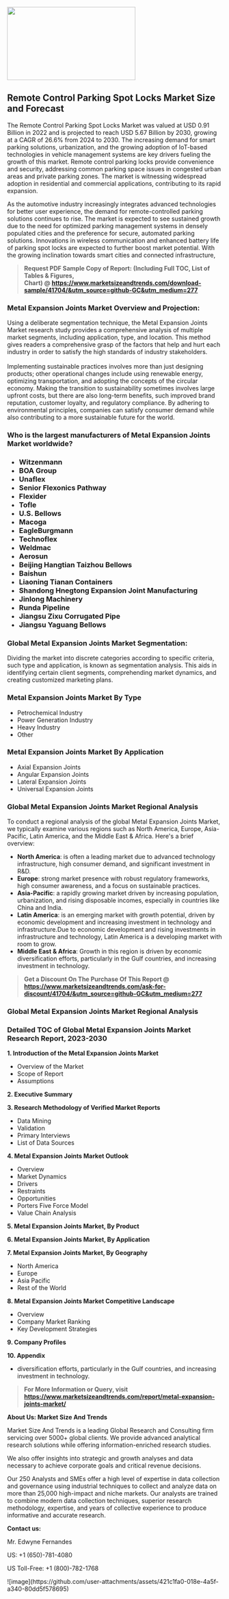 <p><img class="alignnone size-medium wp-image-20088" src="https://ffe5etoiles.com/wp-content/uploads/2024/12/MST1-300x171.png" alt="" width="300" height="171" /></p><h2>Remote Control Parking Spot Locks Market Size and Forecast</h2><p>The Remote Control Parking Spot Locks Market was valued at USD 0.91 Billion in 2022 and is projected to reach USD 5.67 Billion by 2030, growing at a CAGR of 26.6% from 2024 to 2030. The increasing demand for smart parking solutions, urbanization, and the growing adoption of IoT-based technologies in vehicle management systems are key drivers fueling the growth of this market. Remote control parking locks provide convenience and security, addressing common parking space issues in congested urban areas and private parking zones. The market is witnessing widespread adoption in residential and commercial applications, contributing to its rapid expansion.</p><p>As the automotive industry increasingly integrates advanced technologies for better user experience, the demand for remote-controlled parking solutions continues to rise. The market is expected to see sustained growth due to the need for optimized parking management systems in densely populated cities and the preference for secure, automated parking solutions. Innovations in wireless communication and enhanced battery life of parking spot locks are expected to further boost market potential. With the growing inclination towards smart cities and connected infrastructure, </p><blockquote id="" class=""><strong>Request PDF Sample Copy of Report: (Including Full TOC, List of Tables &amp; Figures, Chart)&nbsp;@&nbsp;<strong><a href="https://www.marketsizeandtrends.com/download-sample/41704/&utm_source=github-GC&utm_medium=277" target="_blank">https://www.marketsizeandtrends.com/download-sample/41704/&utm_source=github-GC&utm_medium=277</a></strong></strong></blockquote><h3 id="" class="">Metal Expansion Joints Market&nbsp;Overview and Projection:</h3><p id="" class="">Using a deliberate segmentation technique, the Metal Expansion Joints Market research study provides a comprehensive analysis of multiple market segments, including application, type, and location. This method gives readers a comprehensive grasp of the factors that help and hurt each industry in order to satisfy the high standards of industry stakeholders. <br /> <br />Implementing sustainable practices involves more than just designing products; other operational changes include using renewable energy, optimizing transportation, and adopting the concepts of the circular economy. Making the transition to sustainability sometimes involves large upfront costs, but there are also long-term benefits, such improved brand reputation, customer loyalty, and regulatory compliance. By adhering to environmental principles, companies can satisfy consumer demand while also contributing to a more sustainable future for the world.</p><h3 id="" class="">Who is the largest manufacturers of&nbsp;Metal Expansion Joints Market worldwide?</h3><h3 class=""><p><ul><li>Witzenmann </li><li> BOA Group </li><li> Unaflex </li><li> Senior Flexonics Pathway </li><li> Flexider </li><li> Tofle </li><li> U.S. Bellows </li><li> Macoga </li><li> EagleBurgmann </li><li> Technoflex </li><li> Weldmac </li><li> Aerosun </li><li> Beijing Hangtian Taizhou Bellows </li><li> Baishun </li><li> Liaoning Tianan Containers </li><li> Shandong Hnegtong Expansion Joint Manufacturing </li><li> Jinlong Machinery </li><li> Runda Pipeline </li><li> Jiangsu Zixu Corrugated Pipe </li><li> Jiangsu Yaguang Bellows</li></ul></p></h3><h3 id="" class="">Global&nbsp;Metal Expansion Joints Market Segmentation:</h3><p id="" class="">Dividing the market into discrete categories according to specific criteria, such type and application, is known as segmentation analysis. This aids in identifying certain client segments, comprehending market dynamics, and creating customized marketing plans.</p><h3 id="" class="">Metal Expansion Joints Market&nbsp;By Type</h3><p><p><ul><li>Petrochemical Industry </li><li> Power Generation Industry </li><li> Heavy Industry </li><li> Other</p></li></ul></p></p><h3 id="" class="">Metal Expansion Joints Market&nbsp;By Application</h3><p class=""><p><ul><li>Axial Expansion Joints </li><li> Angular Expansion Joints </li><li> Lateral Expansion Joints </li><li> Universal Expansion Joints</li></ul></p></p><h3 id="" class="">Global Metal Expansion Joints Market Regional Analysis</h3><p id="" class="">To conduct a regional analysis of the global Metal Expansion Joints Market, we typically examine various regions such as North America, Europe, Asia-Pacific, Latin America, and the Middle East &amp; Africa. Here's a brief overview:</p><ul><li><strong>North America</strong>: is often a leading market due to advanced technology infrastructure, high consumer demand, and significant investment in R&amp;D.</li><li><strong>Europe</strong>: strong market presence with robust regulatory frameworks, high consumer awareness, and a focus on sustainable practices.</li><li><strong>Asia-Pacific</strong>: a rapidly growing market driven by increasing population, urbanization, and rising disposable incomes, especially in countries like China and India.</li><li><strong>Latin America</strong>: is an emerging market with growth potential, driven by economic development and increasing investment in technology and infrastructure.Due to economic development and rising investments in infrastructure and technology, Latin America is a developing market with room to grow.</li><li><strong>Middle East &amp; Africa</strong>: Growth in this region is driven by economic diversification efforts, particularly in the Gulf countries, and increasing investment in technology.</li></ul><blockquote id="" class=""><strong>Get a Discount On The Purchase Of This Report @ <strong><a href="https://www.marketsizeandtrends.com/ask-for-discount/41704/&utm_source=github-GC&utm_medium=277" target="_blank">https://www.marketsizeandtrends.com/ask-for-discount/41704/&utm_source=github-GC&utm_medium=277</a></strong></strong></blockquote><h3 id="" class="">Global Metal Expansion Joints Market Regional Analysis</h3><h3 id="" class="">Detailed TOC of Global Metal Expansion Joints Market Research Report, 2023-2030</h3><p id="" class=""><strong>1. Introduction of the Metal Expansion Joints Market</strong></p><ul><li>Overview of the Market</li><li>Scope of Report</li><li>Assumptions</li></ul><p id="" class=""><strong>2. Executive Summary</strong></p><p id="" class=""><strong>3. Research Methodology of Verified Market Reports</strong></p><ul><li>Data Mining</li><li>Validation</li><li>Primary Interviews</li><li>List of Data Sources</li></ul><p id="" class=""><strong>4. Metal Expansion Joints Market Outlook</strong></p><ul><li>Overview</li><li>Market Dynamics</li><li>Drivers</li><li>Restraints</li><li>Opportunities</li><li>Porters Five Force Model</li><li>Value Chain Analysis</li></ul><p id="" class=""><strong>5. Metal Expansion Joints Market, By Product</strong></p><p id="" class=""><strong>6. Metal Expansion Joints Market, By Application</strong></p><p id="" class=""><strong>7. Metal Expansion Joints Market, By Geography</strong></p><ul><li>North America</li><li>Europe</li><li>Asia Pacific</li><li>Rest of the World</li></ul><p id="" class=""><strong>8. Metal Expansion Joints Market Competitive Landscape</strong></p><ul><li>Overview</li><li>Company Market Ranking</li><li>Key Development Strategies</li></ul><p id="" class=""><strong>9. Company Profiles</strong></p><p id="" class=""><strong>10. Appendix</strong></p><ul><li>diversification efforts, particularly in the Gulf countries, and increasing investment in technology.</li></ul><blockquote id="" class=""><strong>For More Information or Query, visit <strong><strong><a href="https://www.marketsizeandtrends.com/report/metal-expansion-joints-market/" target="_blank">https://www.marketsizeandtrends.com/report/metal-expansion-joints-market/</a></strong></strong></strong></blockquote><p id="" class=""><strong>About Us: Market Size And Trends</strong></p><p id="" class="">Market Size And Trends is a leading Global Research and Consulting firm servicing over 5000+ global clients. We provide advanced analytical research solutions while offering information-enriched research studies.</p><p id="" class="">We also offer insights into strategic and growth analyses and data necessary to achieve corporate goals and critical revenue decisions.</p><p id="" class="">Our 250 Analysts and SMEs offer a high level of expertise in data collection and governance using industrial techniques to collect and analyze data on more than 25,000 high-impact and niche markets. Our analysts are trained to combine modern data collection techniques, superior research methodology, expertise, and years of collective experience to produce informative and accurate research.</p><p id="" class=""><strong>Contact us:</strong></p><p id="" class="">Mr. Edwyne Fernandes</p><p id="" class="">US: +1 (650)-781-4080</p><p id="" class="">US Toll-Free: +1 (800)-782-1768</p>
![image](https://github.com/user-attachments/assets/421c1fa0-018e-4a5f-a340-80dd5f578695)
